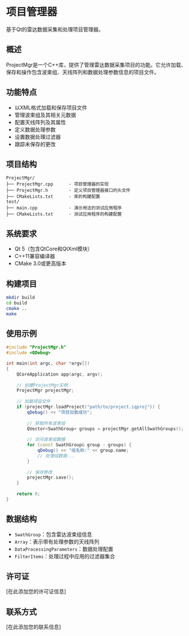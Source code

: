 # 项目管理器

基于Qt的雷达数据采集和处理项目管理器。

## 概述

ProjectMgr是一个C++库，提供了管理雷达数据采集项目的功能。它允许加载、保存和操作包含波束组、天线阵列和数据处理参数信息的项目文件。

## 功能特点

- 以XML格式加载和保存项目文件
- 管理波束组及其相关元数据
- 配置天线阵列及其属性
- 定义数据处理参数
- 设置数据处理过滤器
- 跟踪未保存的更改

## 项目结构

```
ProjectMgr/
├── ProjectMgr.cpp      - 项目管理器的实现
├── ProjectMgr.h        - 定义项目管理器接口的头文件
├── CMakeLists.txt      - 库的构建配置
test/
├── main.cpp            - 演示用法的测试应用程序
├── CMakeLists.txt      - 测试应用程序的构建配置
```

## 系统要求

- Qt 5（包含QtCore和QtXml模块）
- C++11兼容编译器
- CMake 3.0或更高版本

## 构建项目

```bash
mkdir build
cd build
cmake ..
make
```

## 使用示例

```cpp
#include "ProjectMgr.h"
#include <QDebug>

int main(int argc, char *argv[])
{
    QCoreApplication app(argc, argv);
    
    // 创建ProjectMgr实例
    ProjectMgr projectMgr;
    
    // 加载项目文件
    if (projectMgr.loadProject("path/to/project.iqproj")) {
        qDebug() << "项目加载成功";
        
        // 获取所有波束组
        QVector<SwathGroup> groups = projectMgr.getAllSwathGroups();
        
        // 访问波束组数据
        for (const SwathGroup& group : groups) {
            qDebug() << "组名称:" << group.name;
            // 处理组数据...
        }
        
        // 保存修改
        projectMgr.save();
    }
    
    return 0;
}
```

## 数据结构

- `SwathGroup`：包含雷达波束组信息
- `Array`：表示带有处理参数的天线阵列
- `DataProcessingParameters`：数据处理配置
- `FilterItems`：处理过程中应用的过滤器集合

## 许可证

[在此添加您的许可证信息]

## 联系方式

[在此添加您的联系信息] 